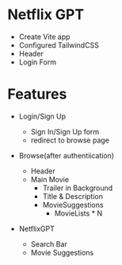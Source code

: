 # Netflix GPT

 - Create Vite app
 - Configured TailwindCSS
 - Header
 - Login Form





 # Features
 - Login/Sign Up
    - Sign In/Sign Up form
    - redirect to browse page


 - Browse(after authentiication)
    - Header
    - Main Movie
      - Trailer in Background
      - Title & Description
      - MovieSuggestions
        - MovieLists * N


 - NetflixGPT
   - Search Bar
   - Movie Suggestions